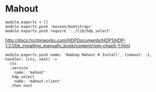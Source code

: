 
# Mahout

    module.exports = []
    module.exports.push 'masson/bootstrap/'
    module.exports.push require '../lib/hdp_select'

http://docs.hortonworks.com/HDPDocuments/HDP1/HDP-1.3.1/bk_installing_manually_book/content/rpm-chap5-1.html

    module.exports.push name: 'Hadoop Mahout # Install', timeout: -1, handler: (ctx, next) ->
      ctx
      .service
        name: 'mahout'
      .hdp_select
        name: 'mahout-client'
      .then next
